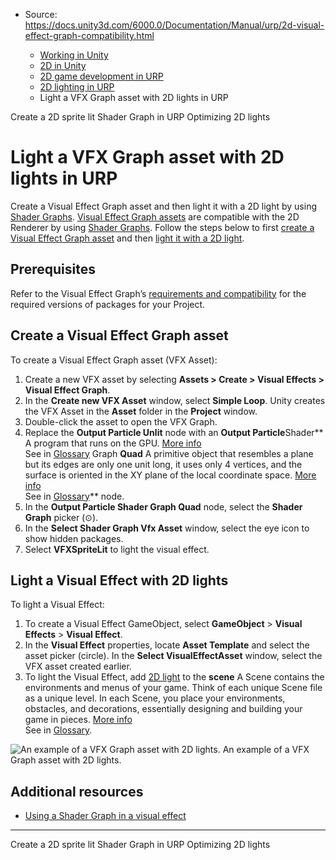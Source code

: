 * Source: https://docs.unity3d.com/6000.0/Documentation/Manual/urp/2d-visual-effect-graph-compatibility.html

  * [Working in Unity](https://docs.unity3d.com/6000.0/Documentation/Manual/working-in-unity.html)
  * [2D in Unity](https://docs.unity3d.com/6000.0/Documentation/Manual/Unity2D.html)
  * [2D game development in URP](https://docs.unity3d.com/6000.0/Documentation/Manual/2d-urp-landing.html)
  * [2D lighting in URP](https://docs.unity3d.com/6000.0/Documentation/Manual/urp/2d-index.html)
  * Light a VFX Graph asset with 2D lights in URP


[](https://docs.unity3d.com/6000.0/Documentation/Manual/urp/ShaderGraph.html)
Create a 2D sprite lit Shader Graph in URP
[](https://docs.unity3d.com/6000.0/Documentation/Manual/urp/2d-light-optimize.html)
Optimizing 2D lights
# Light a VFX Graph asset with 2D lights in URP
Create a Visual Effect Graph asset and then light it with a 2D light by using [Shader Graphs](https://docs.unity3d.com/Packages/com.unity.shadergraph@latest).
[Visual Effect Graph assets](https://docs.unity3d.com/Packages/com.unity.visualeffectgraph@latest?subfolder=/manual/VisualEffectGraphAsset.html) are compatible with the 2D Renderer by using [Shader Graphs](https://docs.unity3d.com/Packages/com.unity.shadergraph@latest). Follow the steps below to first [create a Visual Effect Graph asset](https://docs.unity3d.com/6000.0/Documentation/Manual/urp/2d-visual-effect-graph-compatibility.html#create-a-visual-effect-graph-asset) and then [light it with a 2D light](https://docs.unity3d.com/6000.0/Documentation/Manual/urp/2d-visual-effect-graph-compatibility.html#light-a-visual-effect-with-2d-lights).
## Prerequisites
Refer to the Visual Effect Graph’s [requirements and compatibility](https://docs.unity3d.com/Packages/com.unity.visualeffectgraph@latest?subfolder=/manual/System-Requirements.html) for the required versions of packages for your Project.
## Create a Visual Effect Graph asset 
To create a Visual Effect Graph asset (VFX Asset):
  1. Create a new VFX asset by selecting **Assets > Create > Visual Effects > Visual Effect Graph**. 
  2. In the **Create new VFX Asset** window, select **Simple Loop**. Unity creates the VFX Asset in the **Asset** folder in the **Project** window. 
  3. Double-click the asset to open the VFX Graph.
  4. Replace the **Output Particle Unlit** node with an **Output Particle**Shader** A program that runs on the GPU. [More info](https://docs.unity3d.com/6000.0/Documentation/Manual/Shaders.html)  
See in [Glossary](https://docs.unity3d.com/6000.0/Documentation/Manual/Glossary.html#Shader) Graph **Quad** A primitive object that resembles a plane but its edges are only one unit long, it uses only 4 vertices, and the surface is oriented in the XY plane of the local coordinate space. [More info](https://docs.unity3d.com/6000.0/Documentation/Manual/PrimitiveObjects.html)  
See in [Glossary](https://docs.unity3d.com/6000.0/Documentation/Manual/Glossary.html#Quad)** node.
  5. In the **Output Particle Shader Graph Quad** node, select the **Shader Graph** picker (⊙).
  6. In the **Select Shader Graph Vfx Asset** window, select the eye icon to show hidden packages.
  7. Select **VFXSpriteLit** to light the visual effect.


## Light a Visual Effect with 2D lights 
To light a Visual Effect:
  1. To create a Visual Effect GameObject, select **GameObject** > **Visual Effects** > **Visual Effect**.
  2. In the **Visual Effect** properties, locate **Asset Template** and select the asset picker (circle). In the **Select VisualEffectAsset** window, select the VFX asset created earlier. 
  3. To light the Visual Effect, add [2D light](https://docs.unity3d.com/6000.0/Documentation/Manual/urp/Lights-2D-intro.html) to the **scene** A Scene contains the environments and menus of your game. Think of each unique Scene file as a unique level. In each Scene, you place your environments, obstacles, and decorations, essentially designing and building your game in pieces. [More info](https://docs.unity3d.com/6000.0/Documentation/Manual/CreatingScenes.html)  
See in [Glossary](https://docs.unity3d.com/6000.0/Documentation/Manual/Glossary.html#Scene). 

![An example of a VFX Graph asset with 2D lights.](https://docs.unity3d.com/6000.0/Documentation/uploads/urp/2D/visual-effect-3.png) An example of a VFX Graph asset with 2D lights.
## Additional resources
  * [Using a Shader Graph in a visual effect](https://docs.unity3d.com/Packages/com.unity.visualeffectgraph@latest?subfolder=/manual/sg-working-with.html#using-a-shader-graph-in-a-visual-effect)


* * *
[](https://docs.unity3d.com/6000.0/Documentation/Manual/urp/ShaderGraph.html)
Create a 2D sprite lit Shader Graph in URP
[](https://docs.unity3d.com/6000.0/Documentation/Manual/urp/2d-light-optimize.html)
Optimizing 2D lights

